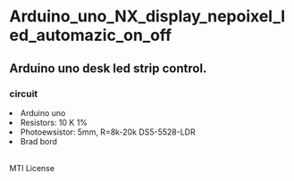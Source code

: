 # Arduino_uno_NX_display_nepoixel_led_automazic_on_off
## Arduino uno desk led strip control.

### circuit
<li> Arduino uno
<li> Resistors: 10 K 1%
<li> Photoewsistor:  5mm, R=8k-20k DS5-5528-LDR
<li> Brad bord
  

<br> MTI License
